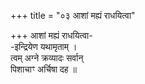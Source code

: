 +++
title = "०३ आशां मह्यं राधयित्वा"

+++
आशां मह्यं राधयित्वा-  
-इन्द्रियेण यथामृताम् ।  
त्वम् अग्ने क्रव्यादः सर्वान्  
पिशाचाꣳ अर्चिषा दह ॥